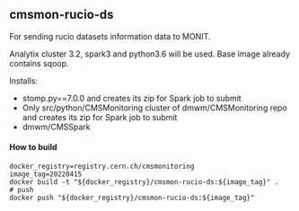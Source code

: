 ## cmsmon-rucio-ds

For sending rucio datasets information data to MONIT.

Analytix cluster 3.2, spark3 and python3.6 will be used. Base image already contains sqoop.

Installs:

- stomp.py==7.0.0 and creates its zip for Spark job to submit
- Only src/python/CMSMonitoring cluster of dmwm/CMSMonitoring repo and creates its zip for Spark job to submit
- dmwm/CMSSpark

#### How to build

```shell
docker_registry=registry.cern.ch/cmsmonitoring
image_tag=20220415
docker build -t "${docker_registry}/cmsmon-rucio-ds:${image_tag}" .
# push
docker push "${docker_registry}/cmsmon-rucio-ds:${image_tag}"
```
